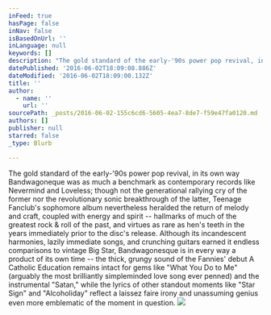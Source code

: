 ```yaml
---
inFeed: true
hasPage: false
inNav: false
isBasedOnUrl: ''
inLanguage: null
keywords: []
description: "The gold standard of the early-'90s power pop revival, in its own way Bandwagoneque was as much a benchmark as contemporary records like Nevermind and Loveless; though not the generational rallying cry of the former nor the revolutionary sonic breakthrough of the latter, Teenage Fanclub's sophomore album nevertheless heralded the return of melody and craft, coupled with energy and spirit -- hallmarks of much of the greatest rock & roll of the past, and virtues as rare as hen's teeth in the years immediately prior to the disc's release. Although its incandescent harmonies, lazily immediate songs, and crunching guitars earned it endless comparisons to vintage Big Star, Bandwagonesque is in every way a product of its own time -- the thick, grungy sound of the Fannies' debut A Catholic Education remains intact for gems like \"What You Do to Me\" (arguably the most brilliantly simpleminded love song ever penned) and the instrumental \"Satan,\" while the lyrics of other standout moments like \"Star Sign\" and \"Alcoholiday\" reflect a laissez faire irony and unassuming genius even more emblematic of the moment in question."
datePublished: '2016-06-02T18:09:08.886Z'
dateModified: '2016-06-02T18:09:00.132Z'
title: ''
author:
  - name: ''
    url: ''
sourcePath: _posts/2016-06-02-155c6cd6-5605-4ea7-8de7-f59e47fa0120.md
authors: []
publisher: null
starred: false
_type: Blurb

---
```

The gold standard of the early-'90s power pop revival, in its own way Bandwagoneque was as much a benchmark as contemporary records like Nevermind and Loveless; though not the generational rallying cry of the former nor the revolutionary sonic breakthrough of the latter, Teenage Fanclub's sophomore album nevertheless heralded the return of melody and craft, coupled with energy and spirit -- hallmarks of much of the greatest rock & roll of the past, and virtues as rare as hen's teeth in the years immediately prior to the disc's release. Although its incandescent harmonies, lazily immediate songs, and crunching guitars earned it endless comparisons to vintage Big Star, Bandwagonesque is in every way a product of its own time -- the thick, grungy sound of the Fannies' debut A Catholic Education remains intact for gems like "What You Do to Me" (arguably the most brilliantly simpleminded love song ever penned) and the instrumental "Satan," while the lyrics of other standout moments like "Star Sign" and "Alcoholiday" reflect a laissez faire irony and unassuming genius even more emblematic of the moment in question.
![](https://the-grid-user-content.s3-us-west-2.amazonaws.com/d0c52310-b983-4690-97f1-f919d314960e.jpg)